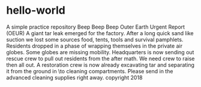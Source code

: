 # hello-world
A simple practice repository
Beep Beep Beep
Outer Earth Urgent Report (OEUR)
A giant tar leak emerged for the factory.
After a long quick sand like suction we lost some sources food, tents, tools and survival pamphlets.
Residents dropped in a phase of wrapping themselves in the private air globes. 
Some globes are missing mobility. 
Headquarters is now sending out rescue crew to pull out residents from the after math.
We need crew to raise then all out.
A restoration crew is now already excavating tar and separating it from the ground in \to cleaning compartments.
Please send in the advanced cleaning supplies right away.
copyright 2018
